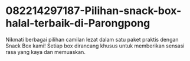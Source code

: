 # 082214297187-Pilihan-snack-box-halal-terbaik-di-Parongpong
Nikmati berbagai pilihan camilan lezat dalam satu paket praktis dengan Snack Box kami! Setiap box dirancang khusus untuk memberikan sensasi rasa yang kaya dan memuaskan.
